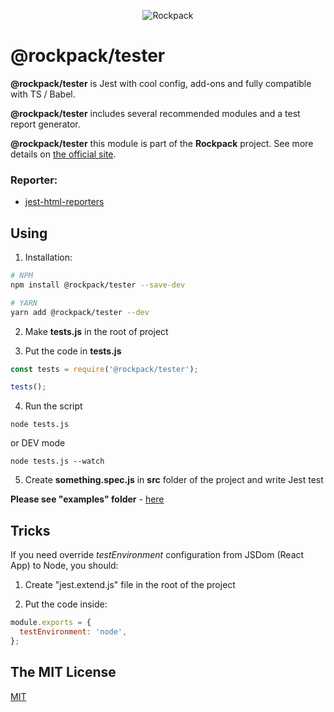 <p align="center">
  <img alt="Rockpack" src="https://www.natrube.net/rockpack/readme_assets/rockpack_logo_without_text.png">
</p>

# @rockpack/tester

**@rockpack/tester** is Jest with cool config, add-ons and fully compatible with TS / Babel.

**@rockpack/tester** includes several recommended modules and a test report generator.

**@rockpack/tester** this module is part of the **Rockpack** project. See more details on [the official site](https://alexsergey.github.io/rockpack/).

### Reporter:
- [jest-html-reporters](https://github.com/Hazyzh/jest-html-reporters)

## Using

1. Installation:

```sh
# NPM
npm install @rockpack/tester --save-dev

# YARN
yarn add @rockpack/tester --dev
```

2. Make **tests.js** in the root of project

3. Put the code in **tests.js**

```js
const tests = require('@rockpack/tester');

tests();
```

4. Run the script
```shell script
node tests.js
```
or DEV mode
```shell script
node tests.js --watch
```

5. Create **something.spec.js** in **src** folder of the project and write Jest test

**Please see "examples" folder** - <a href="https://github.com/AlexSergey/rockpack/blob/master/packages/tester/examples" target="_blank">here</a>

## Tricks

If you need override *testEnvironment* configuration from JSDom (React App) to Node, you should:

1. Create "jest.extend.js" file in the root of the project

2. Put the code inside:

```js
module.exports = {
  testEnvironment: 'node',
};
```

## The MIT License

<a href="https://github.com/AlexSergey/rockpack#the-mit-license" target="_blank">MIT</a>
